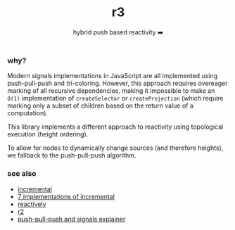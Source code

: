 <h1 align=center>r3</h1>
<div align=center>hybrid push based reactivity ➡️</div>
<br />

### why?

Modern signals implementations in JavaScript are all implemented using push-pull-push and tri-coloring. However, this approach requires overeager marking of all recursive dependencies, making it impossible to make an `O(1)` implementation of `createSelector` or `createProjection` (which require marking only a subset of children based on the return value of a computation). 

This library implements a different approach to reactivity using topological execution (height ordering).

To allow for nodes to dynamically change sources (and therefore heights), we fallback to the push-pull-push algorithm.

### see also

- [incremental](https://github.com/janestreet/incremental)
- [7 implementations of incremental](https://www.youtube.com/watch?v=G6a5G5i4gQU)
- [reactively](https://github.com/milomg/reactively)
- [r2](https://github.com/milomg/r2)
- [push-pull-push and signals explainer](https://milomg.dev/2022-12-01/reactivity)
